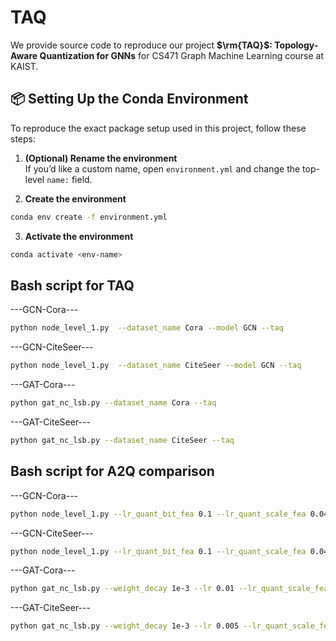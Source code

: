 # TAQ
We provide source code to reproduce our project **$\rm{TAQ}$: Topology-Aware Quantization for GNNs** for CS471 Graph Machine Learning course at KAIST.

## 📦 Setting Up the Conda Environment

To reproduce the exact package setup used in this project, follow these steps:

1. **(Optional) Rename the environment**  
If you’d like a custom name, open `environment.yml` and change the top-level `name:` field.

2. **Create the environment**  
```bash
conda env create -f environment.yml
```   
3. **Activate the environment**  
```bash
conda activate <env-name>
```

## Bash script for TAQ
---GCN-Cora---
```bash
python node_level_1.py  --dataset_name Cora --model GCN --taq
```

---GCN-CiteSeer---
```bash
python node_level_1.py  --dataset_name CiteSeer --model GCN --taq
```

---GAT-Cora---
```bash
python gat_nc_lsb.py --dataset_name Cora --taq
```

---GAT-CiteSeer---
```bash
python gat_nc_lsb.py --dataset_name CiteSeer --taq
```

## Bash script for A2Q comparison 

---GCN-Cora---
```bash
python node_level_1.py --lr_quant_bit_fea 0.1 --lr_quant_scale_fea 0.04 --a_loss 2.5 --lr_quant_scale_weight 0.02 --lr_quant_scale_xw 0.008 --drop_out 0.35 --weight_decay 0.02 --dataset_name Cora --model GCN
```

---GCN-CiteSeer---
```bash
python node_level_1.py --lr_quant_bit_fea 0.1 --lr_quant_scale_fea 0.04 --a_loss 1.5 --lr_quant_scale_weight 0.008 --lr_quant_scale_xw 0.008 --drop_out 0.5 --weight_decay 0.015 --dataset_name CiteSeer --model GCN 
```

---GAT-Cora---
```bash
python gat_nc_lsb.py --weight_decay 1e-3 --lr 0.01 --lr_quant_scale_fea 0.05 --lr_quant_scale_weight 0.005 --lr_quant_scale_gat_fea 0.05 --lr_quant_scale_gat 0.005 --lr_quant_bit_fea 0.1 --a_loss 0.3 --drop_out 0.6 --drop_attn 0.6 --dataset_name Cora
```

---GAT-CiteSeer---
```bash
python gat_nc_lsb.py --weight_decay 1e-3 --lr 0.005 --lr_quant_scale_fea 0.05 --lr_quant_scale_weight 0.01 --lr_quant_scale_gat_fea 0.05 --lr_quant_scale_gat 0.005 --lr_quant_bit_fea 0.1 --a_loss 0.25 --drop_out 0.6 --drop_attn 0.6 --dataset_name CiteSeer
